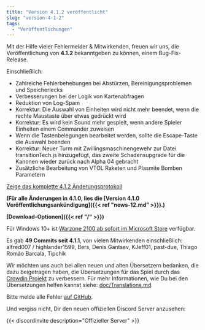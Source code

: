 ```yaml
---
title: "Version 4.1.2 veröffentlicht"
slug: "version-4-1-2"
tags:
  - "Veröffentlichungen"
---
```


Mit der Hilfe vieler Fehlermelder & Mitwirkenden, freuen wir uns, die Veröffentlichung von **4.1.2** bekanntgeben zu können, einem Bug-Fix-Release.

Einschließlich:
- Zahlreiche Fehlerbehebungen bei Abstürzen, Bereinigungsproblemen und Speicherlecks
- Verbesserungen bei der Logik von Kartenabfragen
- Reduktion von Log-Spam
- Korrektur: Die Auswahl von Einheiten wird nicht mehr beendet, wenn die rechte Maustaste über etwas gedrückt wird
- Korrektur: Es wird kein Sound mehr gespielt, wenn andere Spieler Einheiten einem Commander zuweisen
- Wenn die Tastenbelegungen bearbeitet werden, sollte die Escape-Taste die Auswahl beenden
- Korrektur: Neuer Turm mit Zwillingsmaschinengewehr zur Datei transitionTech.js hinzugefügt, das zweite Schadensupgrade für die Kanonen wieder zurück nach Alpha 04 gebracht
- Zusätzliche Bearbeitung von VTOL Raketen und Plasmite Bomben Parametern

[Zeige das komplette 4.1.2 Änderungsprotokoll](https://github.com/Warzone2100/warzone2100/raw/4.1.2/ChangeLog)

**(Für alle Änderungen in 4.1.0, lies die [Version 4.1.0 Veröffentlichungsankündigung]({{< ref "news-12.md" >}}).)**

**[Download-Optionen]({{< ref "/" >}})**

Für Windows 10+ ist [Warzone 2100 ab sofort im Microsoft Store](https://www.microsoft.com/store/apps/9MW0Z4MPCS8C) verfügbar.

Es gab **49 Commits seit 4.1.1**, von vielen Mitwirkenden einschließlich: alfred007 / highlander1599, Bers, Denis Gantsev, KJeff01, past-due, Thiago Romão Barcala, Tipchik

Wir möchten uns auch bei allen neuen und alten Übersetzern bedanken, die dazu beigetragen haben, die Übersetzungen für das Spiel durch das [Crowdin Projekt](https://crowdin.com/project/warzone2100) zu verbessern. Für mehr Informationen, wie Du bei den Übersetzungen helfen kannst siehe: [doc/Translations.md](https://github.com/Warzone2100/warzone2100/blob/master/doc/Translations.md#how-do-i-help-translate).

Bitte melde alle Fehler [auf GitHub](https://github.com/Warzone2100/warzone2100/issues).

Und vergiss nicht, Dir den neuen offiziellen Discord Server anzusehen:

{{< discordinvite description="Offizieller Server" >}}

